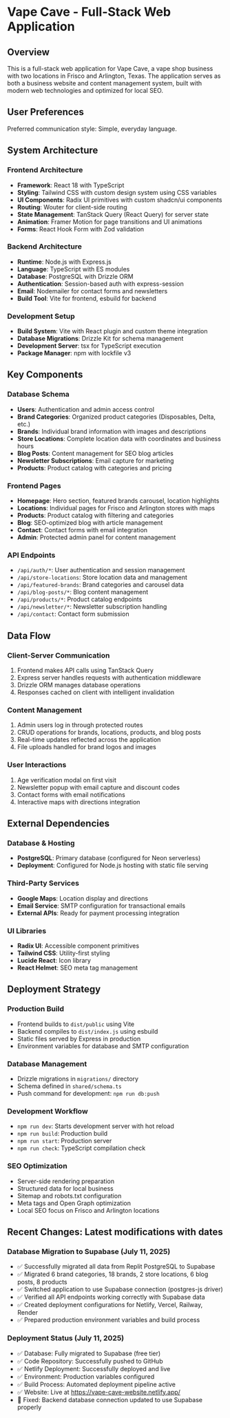 # Vape Cave - Full-Stack Web Application

## Overview

This is a full-stack web application for Vape Cave, a vape shop business with two locations in Frisco and Arlington, Texas. The application serves as both a business website and content management system, built with modern web technologies and optimized for local SEO.

## User Preferences

Preferred communication style: Simple, everyday language.

## System Architecture

### Frontend Architecture
- **Framework**: React 18 with TypeScript
- **Styling**: Tailwind CSS with custom design system using CSS variables
- **UI Components**: Radix UI primitives with custom shadcn/ui components
- **Routing**: Wouter for client-side routing
- **State Management**: TanStack Query (React Query) for server state
- **Animation**: Framer Motion for page transitions and UI animations
- **Forms**: React Hook Form with Zod validation

### Backend Architecture
- **Runtime**: Node.js with Express.js
- **Language**: TypeScript with ES modules
- **Database**: PostgreSQL with Drizzle ORM
- **Authentication**: Session-based auth with express-session
- **Email**: Nodemailer for contact forms and newsletters
- **Build Tool**: Vite for frontend, esbuild for backend

### Development Setup
- **Build System**: Vite with React plugin and custom theme integration
- **Database Migrations**: Drizzle Kit for schema management
- **Development Server**: tsx for TypeScript execution
- **Package Manager**: npm with lockfile v3

## Key Components

### Database Schema
- **Users**: Authentication and admin access control
- **Brand Categories**: Organized product categories (Disposables, Delta, etc.)
- **Brands**: Individual brand information with images and descriptions
- **Store Locations**: Complete location data with coordinates and business hours
- **Blog Posts**: Content management for SEO blog articles
- **Newsletter Subscriptions**: Email capture for marketing
- **Products**: Product catalog with categories and pricing

### Frontend Pages
- **Homepage**: Hero section, featured brands carousel, location highlights
- **Locations**: Individual pages for Frisco and Arlington stores with maps
- **Products**: Product catalog with filtering and categories
- **Blog**: SEO-optimized blog with article management
- **Contact**: Contact forms with email integration
- **Admin**: Protected admin panel for content management

### API Endpoints
- `/api/auth/*`: User authentication and session management
- `/api/store-locations`: Store location data and management
- `/api/featured-brands`: Brand categories and carousel data
- `/api/blog-posts/*`: Blog content management
- `/api/products/*`: Product catalog endpoints
- `/api/newsletter/*`: Newsletter subscription handling
- `/api/contact`: Contact form submission

## Data Flow

### Client-Server Communication
1. Frontend makes API calls using TanStack Query
2. Express server handles requests with authentication middleware
3. Drizzle ORM manages database operations
4. Responses cached on client with intelligent invalidation

### Content Management
1. Admin users log in through protected routes
2. CRUD operations for brands, locations, products, and blog posts
3. Real-time updates reflected across the application
4. File uploads handled for brand logos and images

### User Interactions
1. Age verification modal on first visit
2. Newsletter popup with email capture and discount codes
3. Contact forms with email notifications
4. Interactive maps with directions integration

## External Dependencies

### Database & Hosting
- **PostgreSQL**: Primary database (configured for Neon serverless)
- **Deployment**: Configured for Node.js hosting with static file serving

### Third-Party Services
- **Google Maps**: Location display and directions
- **Email Service**: SMTP configuration for transactional emails
- **External APIs**: Ready for payment processing integration

### UI Libraries
- **Radix UI**: Accessible component primitives
- **Tailwind CSS**: Utility-first styling
- **Lucide React**: Icon library
- **React Helmet**: SEO meta tag management

## Deployment Strategy

### Production Build
- Frontend builds to `dist/public` using Vite
- Backend compiles to `dist/index.js` using esbuild
- Static files served by Express in production
- Environment variables for database and SMTP configuration

### Database Management
- Drizzle migrations in `migrations/` directory
- Schema defined in `shared/schema.ts`
- Push command for development: `npm run db:push`

### Development Workflow
- `npm run dev`: Starts development server with hot reload
- `npm run build`: Production build
- `npm run start`: Production server
- `npm run check`: TypeScript compilation check

### SEO Optimization
- Server-side rendering preparation
- Structured data for local business
- Sitemap and robots.txt configuration
- Meta tags and Open Graph optimization
- Local SEO focus on Frisco and Arlington locations

## Recent Changes: Latest modifications with dates

### Database Migration to Supabase (July 11, 2025)
- ✅ Successfully migrated all data from Replit PostgreSQL to Supabase
- ✅ Migrated 6 brand categories, 18 brands, 2 store locations, 6 blog posts, 8 products
- ✅ Switched application to use Supabase connection (postgres-js driver)
- ✅ Verified all API endpoints working correctly with Supabase data
- ✅ Created deployment configurations for Netlify, Vercel, Railway, Render
- ✅ Prepared production environment variables and build process

### Deployment Status (July 11, 2025)
- ✅ Database: Fully migrated to Supabase (free tier)
- ✅ Code Repository: Successfully pushed to GitHub  
- ✅ Netlify Deployment: Successfully deployed and live
- ✅ Environment: Production variables configured
- ✅ Build Process: Automated deployment pipeline active
- ✅ Website: Live at https://vape-cave-website.netlify.app/
- 🔧 Fixed: Backend database connection updated to use Supabase properly